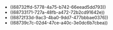 - ((68732ffd-5778-4a75-b742-66eead5dd793))
- ((68733171-727a-48fb-a472-72b2cd91642e))
- ((6872f33d-9ac3-4ba0-9dd7-477bbbae0376))
- ((68739c7c-02d4-47ce-a40c-3e0dc6b7cbea))